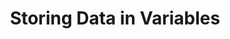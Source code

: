 ---
class: 'javascript'
title: 'Storing Data in Variables'
youtube: 'YiQjgGyuCvg'
order: 3
length: 247
---